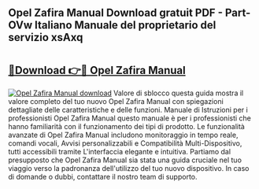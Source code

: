 ## Opel Zafira Manual Download gratuit PDF - Part-OVw Italiano Manuale del proprietario del servizio xsAxq

# <h2><a href="http://dfd72d1.blite.top/?on=Opel+Zafira+Manual">🔗Download 👉🔴 Opel Zafira Manual</a></h2>

[![Opel Zafira Manual download](https://i.imgur.com/lujVjoI.png)](http://dfd72d1.blite.top/?on=Opel+Zafira+Manual)
Valore di sblocco questa guida mostra il valore completo del tuo nuovo Opel Zafira Manual con spiegazioni dettagliate delle caratteristiche e delle funzioni. Manuale di Istruzioni per i professionisti Opel Zafira Manual questo manuale è per i professionisti che hanno familiarità con il funzionamento dei tipi di prodotto. Le funzionalità avanzate di Opel Zafira Manual includono monitoraggio in tempo reale, comandi vocali, Avvisi personalizzabili e Compatibilità Multi-Dispositivo, tutti accessibili tramite L'interfaccia elegante e intuitiva. Partiamo dal presupposto che Opel Zafira Manual sia stata una guida cruciale nel tuo viaggio verso la padronanza dell'utilizzo del tuo nuovo dispositivo. In caso di domande o dubbi, contattare il nostro team di supporto.
